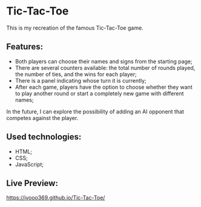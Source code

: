 # Tic-Tac-Toe

This is my recreation of the famous Tic-Tac-Toe game.

## Features:

- Both players can choose their names and signs from the starting page;
- There are several counters available: the total number of rounds played, the number of ties, and the wins for each player;
- There is a panel indicating whose turn it is currently;
- After each game, players have the option to choose whether they want to play another round or start a completely new game with different names;

In the future, I can explore the possibility of adding an AI opponent that competes against the player.

## Used technologies:

- HTML;
- CSS;
- JavaScript;

## Live Preview:

https://ivooo369.github.io/Tic-Tac-Toe/
